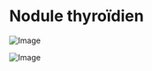 # Nodule thyroïdien

![Image](.//media/endo/Scan_0015.jpg)

![Image](.//media/endo/Scan_0015_verso.jpg)
